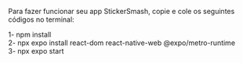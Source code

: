 Para fazer funcionar seu app StickerSmash, copie e cole os seguintes códigos no terminal:

1- npm install  
2- npx expo install react-dom react-native-web @expo/metro-runtime  
3- npx expo start  
